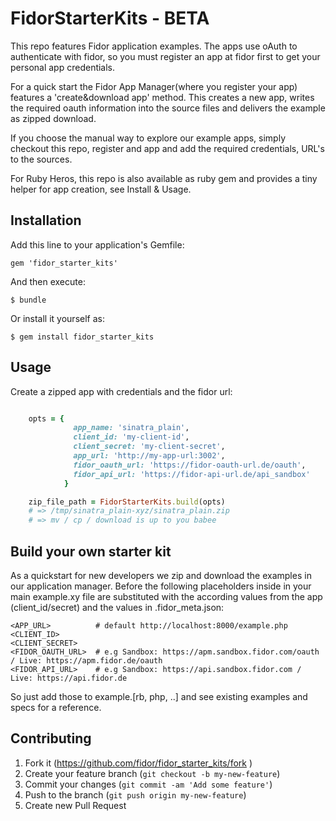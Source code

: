 # FidorStarterKits - BETA

This repo features Fidor application examples. The apps use oAuth to
authenticate with fidor, so you must register an app at fidor first to get your
personal app credentials.

For a quick start the Fidor App Manager(where you register your app) features a
'create&download app' method. This creates a new app, writes the required oauth
information into the source files and delivers the example as zipped download.

If you choose the manual way to explore our example apps, simply checkout this
repo, register and app and add the required credentials, URL's to the sources.

For Ruby Heros, this repo is also available as ruby gem and provides a tiny
helper for app creation, see Install & Usage.


## Installation

Add this line to your application's Gemfile:

    gem 'fidor_starter_kits'

And then execute:

    $ bundle

Or install it yourself as:

    $ gem install fidor_starter_kits

## Usage

Create a zipped app with credentials and the fidor url:

```ruby

    opts = {
              app_name: 'sinatra_plain',
              client_id: 'my-client-id',
              client_secret: 'my-client-secret',
              app_url: 'http://my-app-url:3002',
              fidor_oauth_url: 'https://fidor-oauth-url.de/oauth',
              fidor_api_url: 'https://fidor-api-url.de/api_sandbox'
            }

    zip_file_path = FidorStarterKits.build(opts)
    # => /tmp/sinatra_plain-xyz/sinatra_plain.zip
    # => mv / cp / download is up to you babee

```
## Build your own starter kit

As a quickstart for new developers we zip and download the examples in our
application manager. Before the following placeholders inside in your main
example.xy file are substituted with the according values from the app
(client_id/secret) and the values in .fidor_meta.json:

    <APP_URL>          # default http://localhost:8000/example.php
    <CLIENT_ID>
    <CLIENT_SECRET>
    <FIDOR_OAUTH_URL>  # e.g Sandbox: https://apm.sandbox.fidor.com/oauth / Live: https://apm.fidor.de/oauth
    <FIDOR_API_URL>    # e.g Sandbox: https://api.sandbox.fidor.com / Live: https://api.fidor.de

So just add those to example.[rb, php, ..] and see existing examples and specs
for a reference.

## Contributing

1. Fork it (https://github.com/fidor/fidor_starter_kits/fork )
2. Create your feature branch (`git checkout -b my-new-feature`)
3. Commit your changes (`git commit -am 'Add some feature'`)
4. Push to the branch (`git push origin my-new-feature`)
5. Create new Pull Request
